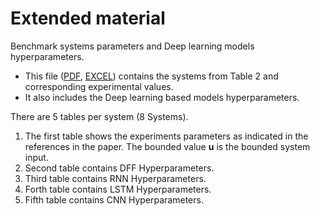 # Extended material
Benchmark systems parameters and Deep learning models hyperparameters.
* This file ([PDF][1], [EXCEL][2]) contains the systems from Table 2 and corresponding experimental values.
* It also includes the Deep learning based models hyperparameters.

There are 5 tables per system (8 Systems).
1. The first table shows the experiments parameters as indicated in the references in the paper. The bounded value **u** is the bounded system input.
2. Second table contains DFF Hyperparameters.
3. Third table contains RNN Hyperparameters.
4. Forth table contains LSTM Hyperparameters.
5. Fifth table contains CNN Hyperparameters.

[1]: https://github.com/ademirResearch/extended_material/blob/a06a5d3f0cde93f0ff0452300d34b33b6d8641eb/Hyperparameters.pdf
[2]: https://github.com/ademirResearch/extended_material/blob/6d65589273cc460d4c7d7a0fdd51bb60025ffa52/hyperparameters.xlsx
